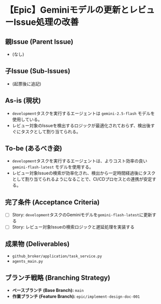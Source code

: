 # 【Epic】Geminiモデルの更新とレビューIssue処理の改善

## 親Issue (Parent Issue)
- (なし)

## 子Issue (Sub-Issues)
- (起票後に追記)

## As-is (現状)
- `development`タスクを実行するエージェントは `gemini-2.5-flash` モデルを使用している。
- レビュー対象のIssueを検出するロジックが最適化されておらず、検出後すぐにタスクとして割り当てられる。

## To-be (あるべき姿)
- `development`タスクを実行するエージェントは、よりコスト効率の良い `gemini-flash-latest` モデルを使用する。
- レビュー対象Issueの検索が効率化され、検出から一定時間経過後にタスクとして割り当てられるようになることで、CI/CDプロセスとの連携が安定する。

## 完了条件 (Acceptance Criteria)
- [ ] Story: `development`タスクのGeminiモデルを`gemini-flash-latest`に更新する
- [ ] Story: レビュー対象Issueの検索ロジックと遅延処理を実装する

## 成果物 (Deliverables)
- `github_broker/application/task_service.py`
- `agents_main.py`

## ブランチ戦略 (Branching Strategy)
- **ベースブランチ (Base Branch):** `main`
- **作業ブランチ (Feature Branch):** `epic/implement-design-doc-001`
